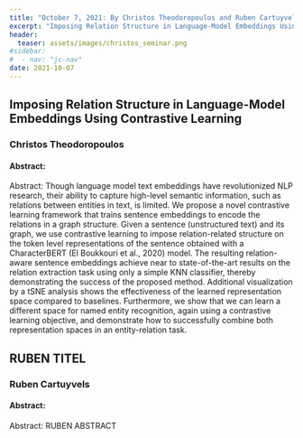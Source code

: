 ```yaml
---
title: "October 7, 2021: By Christos Theodoropoulos and Ruben Cartuyvels"
excerpt: "Imposing Relation Structure in Language-Model Embeddings Using Contrastive Learning and TODO"
header:
  teaser: assets/images/christos_seminar.png
#sidebar:
#  - nav: "jc-nav"
date: 2021-10-07
---
```


## Imposing Relation Structure in Language-Model Embeddings Using Contrastive Learning

### Christos Theodoropoulos

#### Abstract:
Abstract:
Though language model text embeddings have revolutionized NLP research, their ability to capture high-level semantic information, such as relations between entities in text, is limited. We propose a novel contrastive learning framework that trains sentence embeddings to encode the relations in a graph structure. Given a sentence (unstructured text) and its graph, we use contrastive learning to impose relation-related structure on the token level representations of the sentence obtained with a CharacterBERT (El Boukkouri et al., 2020) model. The resulting relation-aware sentence embeddings achieve near to state-of-the-art results on the relation extraction task using only a simple KNN classifier, thereby demonstrating the success of the proposed method. Additional visualization by a tSNE analysis shows the effectiveness of the learned representation space compared to baselines. Furthermore, we show that we can learn a different space for named entity recognition, again using a contrastive learning objective, and demonstrate how to successfully combine both representation spaces in an entity-relation task.

## RUBEN TITEL

### Ruben Cartuyvels
#### Abstract:
Abstract:
RUBEN ABSTRACT
